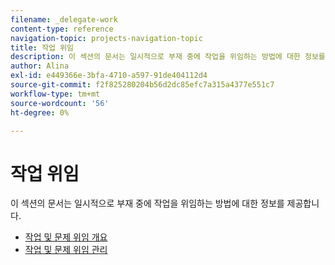 ```yaml
---
filename: _delegate-work
content-type: reference
navigation-topic: projects-navigation-topic
title: 작업 위임
description: 이 섹션의 문서는 일시적으로 부재 중에 작업을 위임하는 방법에 대한 정보를 제공합니다.
author: Alina
exl-id: e449366e-3bfa-4710-a597-91de404112d4
source-git-commit: f2f825280204b56d2dc85efc7a315a4377e551c7
workflow-type: tm+mt
source-wordcount: '56'
ht-degree: 0%

---
```


# 작업 위임

이 섹션의 문서는 일시적으로 부재 중에 작업을 위임하는 방법에 대한 정보를 제공합니다.

* [작업 및 문제 위임 개요](../../manage-work/delegate-work/delegate-work-overview.md)
* [작업 및 문제 위임 관리](../../manage-work/delegate-work/how-to-delegate-work.md)
